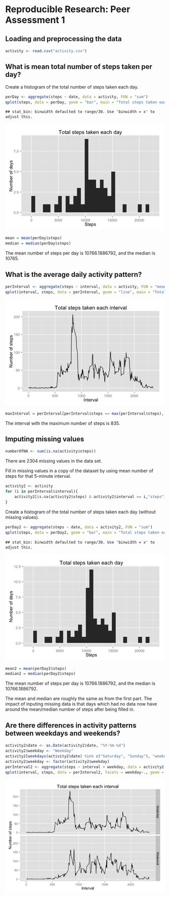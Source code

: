 # Reproducible Research: Peer Assessment 1



## Loading and preprocessing the data


```r
activity <- read.csv("activity.csv")
```

## What is mean total number of steps taken per day?

Create a histogram of the total number of steps taken each day. 


```r
perDay <- aggregate(steps ~ date, data = activity, FUN = "sum")
qplot(steps, data = perDay, geom = "bar", main = "Total steps taken each day", xlab = "Steps", ylab = "Number of days")
```

```
## stat_bin: binwidth defaulted to range/30. Use 'binwidth = x' to adjust this.
```

![](./PA1_template_files/figure-html/unnamed-chunk-2-1.png) 

```r
mean = mean(perDay$steps)
median = median(perDay$steps)
```

The mean number of steps per day is 10766.1886792, and the median is 10765. 

## What is the average daily activity pattern?


```r
perInterval <- aggregate(steps ~ interval, data = activity, FUN = "mean")
qplot(interval, steps, data = perInterval, geom = "line", main = "Total steps taken each interval", xlab = "Interval", ylab = "Number of steps")
```

![](./PA1_template_files/figure-html/unnamed-chunk-3-1.png) 

```r
maxInterval = perInterval[perInterval$steps == max(perInterval$steps), "interval"]
```

The interval with the maximum number of steps is 835. 

## Imputing missing values


```r
numberOfNA <- sum(is.na(activity$steps))
```
There are 2304 missing values in the data set. 

Fill in missing values in a copy of the dataset by using mean number of steps for that 5-minute interval. 

```r
activity2 <- activity
for (i in perInterval$interval){
    activity2[is.na(activity2$steps) & activity2$interval == i,"steps"] <- perInterval[perInterval$interval == i,"steps"] 
}
```
Create a histogram of the total number of steps taken each day (without missing values). 


```r
perDay2 <- aggregate(steps ~ date, data = activity2, FUN = "sum")
qplot(steps, data = perDay2, geom = "bar", main = "Total steps taken each day", xlab = "Steps", ylab = "Number of days")
```

```
## stat_bin: binwidth defaulted to range/30. Use 'binwidth = x' to adjust this.
```

![](./PA1_template_files/figure-html/unnamed-chunk-6-1.png) 

```r
mean2 = mean(perDay2$steps)
median2 = median(perDay2$steps)
```

The mean number of steps per day is 10766.1886792, and the median is 10766.1886792. 

The mean and median are roughly the same as from the first part. The impact of inputing missing data is that days which had no data now have around the mean/median number of steps after being filled in. 

## Are there differences in activity patterns between weekdays and weekends?


```r
activity2$date <- as.Date(activity2$date, "%Y-%m-%d")
activity2$weekday <- "Weekday"
activity2[weekdays(activity2$date) %in% c("Saturday", "Sunday"), "weekday"] <- "Weekend"
activity2$weekday <- factor(activity2$weekday)
perInterval2 <- aggregate(steps ~ interval + weekday, data = activity2, FUN = "mean")
qplot(interval, steps, data = perInterval2, facets = weekday~., geom = "line", main = "Total steps taken each interval", xlab = "Interval", ylab = "Number of steps")
```

![](./PA1_template_files/figure-html/unnamed-chunk-7-1.png) 
